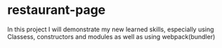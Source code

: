 # restaurant-page
In this project I will demonstrate my new learned skills, especially using Classess, constructors and modules as well as using webpack(bundler)